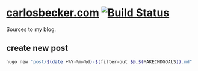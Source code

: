 # [carlosbecker.com](https://carlosbecker.com) [![Build Status](https://travis-ci.org/caarlos0/carlosbecker.com.svg?branch=master)](https://travis-ci.org/caarlos0/carlosbecker.com)

Sources to my blog.

## create new post

```sh
hugo new "post/$(date +%Y-%m-%d)-$(filter-out $@,$(MAKECMDGOALS)).md"
```
